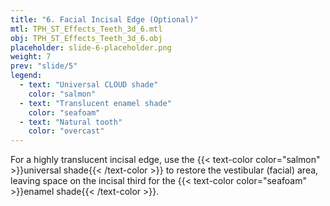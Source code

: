 ```yaml
---
title: "6. Facial Incisal Edge (Optional)"
mtl: TPH_ST_Effects_Teeth_3d_6.mtl
obj: TPH_ST_Effects_Teeth_3d_6.obj
placeholder: slide-6-placeholder.png
weight: 7
prev: "slide/5"
legend:
  - text: "Universal CLOUD shade"
    color: "salmon"
  - text: "Translucent enamel shade"
    color: "seafoam"
  - text: "Natural tooth"
    color: "overcast"
---
```


For a highly translucent incisal edge, use the {{< text-color color="salmon" >}}universal shade{{< /text-color >}} to 
restore the vestibular (facial) area, leaving space on the incisal third for the 
{{< text-color color="seafoam" >}}enamel shade{{< /text-color >}}.
<!--more-->
